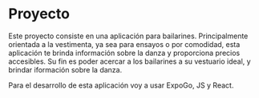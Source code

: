 # Proyecto
Este proyecto consiste en una aplicación para bailarines. Principalmente orientada a la vestimenta, ya sea para ensayos o por comodidad, esta aplicación te brinda información sobre la danza y proporciona precios accesibles. Su fin es poder acercar a los bailarines a su vestuario ideal, y brindar iformación sobre la danza.

Para el desarrollo de esta aplicación voy a usar ExpoGo, JS y React.
